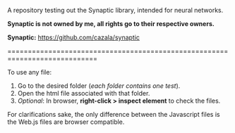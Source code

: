 A repository testing out the Synaptic library, intended for neural networks.

**Synaptic is not owned by me, all rights go to their respective owners.**

**Synaptic:** https://github.com/cazala/synaptic

============================================================================

To use any file:
1. Go to the desired folder (*each folder contains one test*).
2. Open the html file associated with that folder.
3. *Optional*: In browser, **right-click > inspect element** to check the files.

For clarifications sake, the only difference between the Javascript files is
the Web.js files are browser compatible.